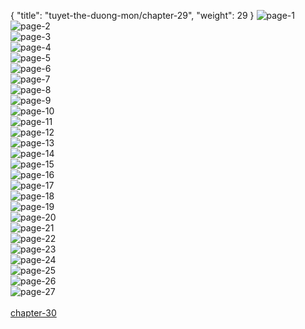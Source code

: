 { "title": "tuyet-the-duong-mon/chapter-29", "weight": 29 }
<img src="tuyet-the-duong-mon_0029_01-da316994693cf930f78c32a4aefba126.webp" alt="page-1" origin="http://3.bp.blogspot.com/-1P-LlCgKjm0/VIEOiuDog5I/AAAAAAAAb9o/zGub0inYpro/s1600/1.jpg"><br/>
<img src="tuyet-the-duong-mon_0029_02-8530131a97b20a67a23be01a5bdcb239.webp" alt="page-2" origin="http://3.bp.blogspot.com/-H6JFu1SI5B0/VIEOkeWmQFI/AAAAAAAAb9w/Ao3bcYBUgfU/s1600/2.jpg"><br/>
<img src="tuyet-the-duong-mon_0029_03-ae8d601ea68c52bd66ab63307f1706c9.webp" alt="page-3" origin="http://3.bp.blogspot.com/-mhDDwSZSkPM/VIEOl2g3FQI/AAAAAAAAb94/92T5sbuGC9o/s1600/3.jpg"><br/>
<img src="tuyet-the-duong-mon_0029_04-354f6bb350214b5e6f360078999f362a.webp" alt="page-4" origin="http://3.bp.blogspot.com/-jI5909lJptU/VIEOnTjhUuI/AAAAAAAAb-A/3k1WWu7lrfA/s1600/4.jpg"><br/>
<img src="tuyet-the-duong-mon_0029_05-376f5be6509f391b46dfa7bfec0c17d3.webp" alt="page-5" origin="http://3.bp.blogspot.com/-vLLGr2X4h7M/VIEOomLZtfI/AAAAAAAAb-I/lDBwDelq7pQ/s1600/5.jpg"><br/>
<img src="tuyet-the-duong-mon_0029_06-33fc98749e68e0425461f3970cf0bb91.webp" alt="page-6" origin="http://3.bp.blogspot.com/-spxnxlaP2TA/VIEOqK2pUnI/AAAAAAAAb-Q/55jUkkyHNmg/s1600/6.jpg"><br/>
<img src="tuyet-the-duong-mon_0029_07-8e83fe105cd0a621c71db023e6d7b40a.webp" alt="page-7" origin="http://3.bp.blogspot.com/-6rP6CTGBDoI/VIEOrhZd83I/AAAAAAAAb-Y/qkBlqgcCss4/s1600/7.jpg"><br/>
<img src="tuyet-the-duong-mon_0029_08-987dae3a3072ef0ae36be8dd5336ec39.webp" alt="page-8" origin="http://3.bp.blogspot.com/-nSkDg6i0iII/VIEOtEU5ziI/AAAAAAAAb-g/elJbA7s5kEE/s1600/8.jpg"><br/>
<img src="tuyet-the-duong-mon_0029_09-f990d58cb6c32c7c66b8fdf10d97b226.webp" alt="page-9" origin="http://3.bp.blogspot.com/-XmRCjoRv5z4/VIEOugvVZ8I/AAAAAAAAb-o/dnKqTP7wdak/s1600/9.jpg"><br/>
<img src="tuyet-the-duong-mon_0029_10-c18a661111054828075e4366e328bced.webp" alt="page-10" origin="http://3.bp.blogspot.com/-LEXvFmd62ps/VIEOwEVxfPI/AAAAAAAAb-w/vCoRwatlriM/s1600/10.jpg"><br/>
<img src="tuyet-the-duong-mon_0029_11-35a74d43731ed780eca2074eddddd18c.webp" alt="page-11" origin="http://3.bp.blogspot.com/-bqx6P18Aea0/VIEOxVDUSbI/AAAAAAAAb-4/bxofsQV0C0M/s1600/11.jpg"><br/>
<img src="tuyet-the-duong-mon_0029_12-00336ecd5e83aeac2950a877b0ff8c20.webp" alt="page-12" origin="http://3.bp.blogspot.com/-L-LRHpExzhs/VIEOy977v2I/AAAAAAAAb_A/lPhSzQII3qY/s1600/13.jpg"><br/>
<img src="tuyet-the-duong-mon_0029_13-0b9c6c3b5cf103688e8233f14464790d.webp" alt="page-13" origin="http://3.bp.blogspot.com/--nuRoWWwT_k/VIEO0HXOKkI/AAAAAAAAb_I/bVSNbIoykBA/s1600/14.jpg"><br/>
<img src="tuyet-the-duong-mon_0029_14-5943a111d0c85eb0539ce13ef4155533.webp" alt="page-14" origin="http://3.bp.blogspot.com/-wTIosfvHVCc/VIEO1sqOFCI/AAAAAAAAb_Q/gHL3ComjJ48/s1600/15.jpg"><br/>
<img src="tuyet-the-duong-mon_0029_15-eef8f3c150506eaf1524b273213010fd.webp" alt="page-15" origin="http://3.bp.blogspot.com/-CpuSPyBZEVY/VIEO3HB8gXI/AAAAAAAAb_Y/ET4EAb8-Ioo/s1600/16.jpg"><br/>
<img src="tuyet-the-duong-mon_0029_16-7a5364db706390145d77bf71889883b0.webp" alt="page-16" origin="http://3.bp.blogspot.com/-ksB-DKAgr-k/VIEO44WurNI/AAAAAAAAb_g/W22c-TFreHM/s1600/17.jpg"><br/>
<img src="tuyet-the-duong-mon_0029_17-03fed01313a6fb1c62e01b6013d6e124.webp" alt="page-17" origin="http://3.bp.blogspot.com/-f3egp3AerS4/VIEO6u6og5I/AAAAAAAAb_o/_6uqPeAmGyc/s1600/18.jpg"><br/>
<img src="tuyet-the-duong-mon_0029_18-aaf698dd6cf54637870567e16fb205d5.webp" alt="page-18" origin="http://3.bp.blogspot.com/-DzxgLjF_RZs/VIEO8beBWGI/AAAAAAAAb_w/NWtyDg7gm1s/s1600/19.jpg"><br/>
<img src="tuyet-the-duong-mon_0029_19-59831d28f61ec3342a29cdb4bc7f2e3d.webp" alt="page-19" origin="http://3.bp.blogspot.com/-u367YC6Iu-Q/VIEO-cvmd2I/AAAAAAAAb_4/G0sEfo7oU38/s1600/20.jpg"><br/>
<img src="tuyet-the-duong-mon_0029_20-e5ea2a86b5780b1d3bc576e6352d4d6a.webp" alt="page-20" origin="http://3.bp.blogspot.com/-rwZQpPIp7ro/VIEO_wfPe5I/AAAAAAAAcAA/4rQ4Wgv_-xw/s1600/21.jpg"><br/>
<img src="tuyet-the-duong-mon_0029_21-24077fb20ad9c54c8879331a6b969d08.webp" alt="page-21" origin="http://3.bp.blogspot.com/-uvXUozrYDWU/VIEPBkfhAgI/AAAAAAAAcAI/vhijKP7pmZ0/s1600/22.jpg"><br/>
<img src="tuyet-the-duong-mon_0029_22-f7d55bee820159689abbbc5bcd5ddfa8.webp" alt="page-22" origin="http://3.bp.blogspot.com/-9uDVApKtytc/VIEPDabeDfI/AAAAAAAAcAQ/oDdJJWD8Az4/s1600/23.jpg"><br/>
<img src="tuyet-the-duong-mon_0029_23-c1f700b40f3337f8bed26877c7ecfb7a.webp" alt="page-23" origin="http://3.bp.blogspot.com/-RCBGwG2pp3g/VIEPFGYXfgI/AAAAAAAAcAY/iuufU0yAvY4/s1600/24.jpg"><br/>
<img src="tuyet-the-duong-mon_0029_24-dc43fe014b0687909802275521460092.webp" alt="page-24" origin="http://3.bp.blogspot.com/-1MOiyd6V7kk/VIEPG0YwWbI/AAAAAAAAcAg/NOrTLtrozQ8/s1600/25.jpg"><br/>
<img src="tuyet-the-duong-mon_0029_25-b9c60990660784ca2a2eacc15af81f17.webp" alt="page-25" origin="http://3.bp.blogspot.com/-P8FKUjIdXXs/VIEPIsvAPBI/AAAAAAAAcAo/oeCi5pXemhA/s1600/26.jpg"><br/>
<img src="http://3.bp.blogspot.com/-FVvnNL4Fazw/U9xnwXDHDCI/AAAAAAAAEHw/BNbzLhSw9UQ/s1600/credit1.jpg" alt="page-26" origin="http://3.bp.blogspot.com/-FVvnNL4Fazw/U9xnwXDHDCI/AAAAAAAAEHw/BNbzLhSw9UQ/s1600/credit1.jpg"><br/>
<img src="http://3.bp.blogspot.com/-nC1-LyFhSZw/U9yK19GTqxI/AAAAAAAAEIQ/iqq3iuOBdjY/s1600/TuyenNhanSu.jpg" alt="page-27" origin="http://3.bp.blogspot.com/-nC1-LyFhSZw/U9yK19GTqxI/AAAAAAAAEIQ/iqq3iuOBdjY/s1600/TuyenNhanSu.jpg"><br/>
<br/><a class="nextchap" href="/tuyet-the-duong-mon/chapter-30">chapter-30</a>
